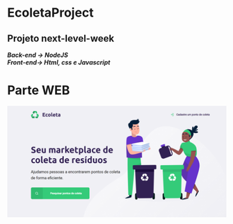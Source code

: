 # EcoletaProject
## Projeto next-level-week
<i><b>Back-end -> NodeJS</b></i><br>
<i><b>Front-end-> Html, css e Javascript</b></i>

# Parte WEB 
![ImageWEB](https://github.com/GuilhermePetena/EcoletaProject/blob/master/image.png)



